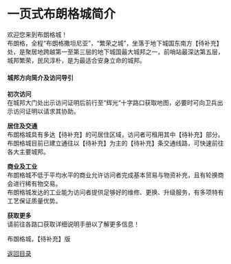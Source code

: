 # 一页式布朗格城简介  
欢迎您来到布朗格城！  
布朗格，全程“布朗格撒坦尼亚”，“繁荣之城”，坐落于地下城国东南方【待补充】处，是聚居地跨越第一至第三层的地下城国最大城邦之一，前哨站最深达第五层，城邦繁荣，民风淳朴，是为最适合安身立命的城邦。  
  
#### 城邦方向简介及访问导引  
**初次访问**  
在城邦大门处出示访问证明后前行至“辉光“十字路口获取地图，必要时可向卫兵出示访问证明以请求其协助。  
  
**居住及交通**  
布朗格城具有多达【待补充】的可居住区域，访问者可租用其中【待补充】部分。  
布朗格城目前已建立通往以【待补充】为主的【待补充】条交通线路，可快速前往各大主要城邦。  
  
**商业及工业**  
布朗格城不低于平均水平的商业允许访问者完成基本贸易与物资补充，且有轮换商会进行稀有物交易。  
布朗格城发达的工业能为访问者提供足够好的维修、更换、升级服务，有多项特有工艺保证质量优势。  
  
**获取更多**  
请前往各路口获取详细说明手册以了解更多信息！  
  
布朗格城，【待补充】版  

[返回目录](穹光_目录.md)